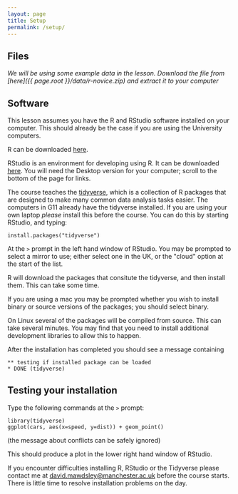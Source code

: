 ```yaml
---
layout: page
title: Setup
permalink: /setup/
---
```

## Files
*We will be using some example data in the lesson.  Download the file from [here]({{ page.root }}/data/r-novice.zip) and extract it to your computer*

## Software
This lesson assumes you have the R and RStudio software installed on your computer. This should already be the case if you are using the University computers.

R can be downloaded [here](https://www.stats.bris.ac.uk/R/).

RStudio is an environment for developing using R.
It can be downloaded [here](https://www.rstudio.com/products/rstudio/download/).
You will need the Desktop version for your computer; scroll to the bottom of the page for links.

The course teaches the [tidyverse](https://www.tidyverse.org), which is a collection of R packages that are designed to make many common data analysis tasks easier.    The computers in G11 already have the tidyverse installed.  If you are using your own laptop *please* install this before the course.  You can do this by starting RStudio, and typing:

```{r}
install.packages("tidyverse")
```

At the `>` prompt in the left hand window of RStudio.   You may be prompted to select a mirror to use; either select one in the UK, or the "cloud" option at the start of the list.

R will download the packages that consitute the tidyverse, and then install them.  This can take some time.  

If you are using a mac you may be prompted whether you wish to install binary or source versions of the packages; you should select binary.

On Linux several of the packages will be compiled from source.  This can take several minutes.  You may find that you need to install additional development libraries to allow this to happen.  

After the installation has completed you should see a message containing

```
** testing if installed package can be loaded
* DONE (tidyverse)
```

## Testing your installation

Type the following commands at the `>` prompt:

```{r}
library(tidyverse)
ggplot(cars, aes(x=speed, y=dist)) + geom_point()
```

(the message about conflicts can be safely ignored)

This should produce a plot in the lower right hand window of RStudio.

If you encounter difficulties installing R, RStudio or the Tidyverse please contact me at david.mawdsley@manchester.ac.uk before the course starts. There is little time to resolve installation problems on the day.

